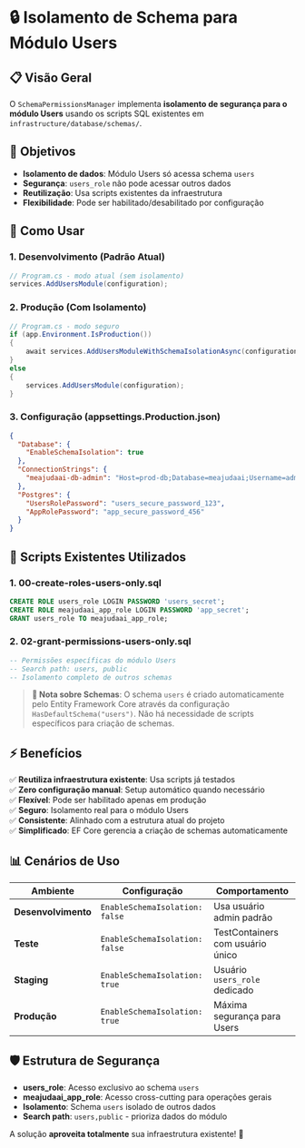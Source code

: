 # 🔒 Isolamento de Schema para Módulo Users

## 📋 Visão Geral

O `SchemaPermissionsManager` implementa **isolamento de segurança para o módulo Users** usando os scripts SQL existentes em `infrastructure/database/schemas/`.

## 🎯 Objetivos

- **Isolamento de dados**: Módulo Users só acessa schema `users`
- **Segurança**: `users_role` não pode acessar outros dados  
- **Reutilização**: Usa scripts existentes da infraestrutura
- **Flexibilidade**: Pode ser habilitado/desabilitado por configuração

## 🚀 Como Usar

### 1. Desenvolvimento (Padrão Atual)
```csharp
// Program.cs - modo atual (sem isolamento)
services.AddUsersModule(configuration);
```

### 2. Produção (Com Isolamento)
```csharp
// Program.cs - modo seguro
if (app.Environment.IsProduction())
{
    await services.AddUsersModuleWithSchemaIsolationAsync(configuration);
}
else
{
    services.AddUsersModule(configuration);
}
```

### 3. Configuração (appsettings.Production.json)
```json
{
  "Database": {
    "EnableSchemaIsolation": true
  },
  "ConnectionStrings": {
    "meajudaai-db-admin": "Host=prod-db;Database=meajudaai;Username=admin;Password=admin_password;"
  },
  "Postgres": {
    "UsersRolePassword": "users_secure_password_123",
    "AppRolePassword": "app_secure_password_456"
  }
}
```

## 🔧 Scripts Existentes Utilizados

### 1. **00-create-roles-users-only.sql**
```sql
CREATE ROLE users_role LOGIN PASSWORD 'users_secret';
CREATE ROLE meajudaai_app_role LOGIN PASSWORD 'app_secret';
GRANT users_role TO meajudaai_app_role;
```

### 2. **02-grant-permissions-users-only.sql**
```sql
-- Permissões específicas do módulo Users
-- Search path: users, public
-- Isolamento completo de outros schemas
```

> **📝 Nota sobre Schemas**: O schema `users` é criado automaticamente pelo Entity Framework Core através da configuração `HasDefaultSchema("users")`. Não há necessidade de scripts específicos para criação de schemas.

## ⚡ Benefícios

✅ **Reutiliza infraestrutura existente**: Usa scripts já testados  
✅ **Zero configuração manual**: Setup automático quando necessário  
✅ **Flexível**: Pode ser habilitado apenas em produção  
✅ **Seguro**: Isolamento real para o módulo Users  
✅ **Consistente**: Alinhado com a estrutura atual do projeto  
✅ **Simplificado**: EF Core gerencia a criação de schemas automaticamente

## 📊 Cenários de Uso

| Ambiente | Configuração | Comportamento |
|----------|-------------|---------------|
| **Desenvolvimento** | `EnableSchemaIsolation: false` | Usa usuário admin padrão |
| **Teste** | `EnableSchemaIsolation: false` | TestContainers com usuário único |
| **Staging** | `EnableSchemaIsolation: true` | Usuário `users_role` dedicado |
| **Produção** | `EnableSchemaIsolation: true` | Máxima segurança para Users |

## 🛡️ Estrutura de Segurança

- **users_role**: Acesso exclusivo ao schema `users`
- **meajudaai_app_role**: Acesso cross-cutting para operações gerais
- **Isolamento**: Schema `users` isolado de outros dados
- **Search path**: `users,public` - prioriza dados do módulo

A solução **aproveita totalmente** sua infraestrutura existente! 🚀